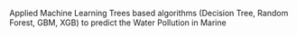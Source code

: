 Applied Machine Learning Trees based algorithms (Decision Tree, Random Forest, GBM, XGB) to predict the Water Pollution in Marine
